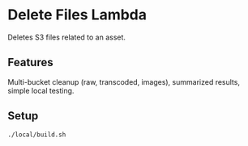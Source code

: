 # Delete Files Lambda

Deletes S3 files related to an asset.

## Features
Multi-bucket cleanup (raw, transcoded, images), summarized results, simple local testing.

## Setup
```bash
./local/build.sh
```